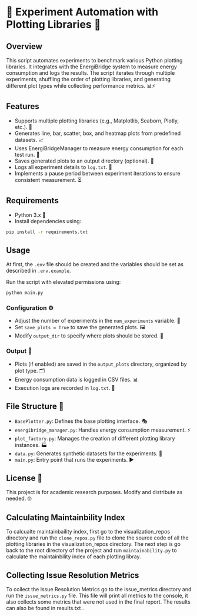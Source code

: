 # 🎨 Experiment Automation with Plotting Libraries 🚀

## Overview
This script automates experiments to benchmark various Python plotting libraries. It integrates with the EnergiBridge system to measure energy consumption and logs the results. The script iterates through multiple experiments, shuffling the order of plotting libraries, and generating different plot types while collecting performance metrics. 📊⚡

## Features
- Supports multiple plotting libraries (e.g., Matplotlib, Seaborn, Plotly, etc.). 🎨
- Generates line, bar, scatter, box, and heatmap plots from predefined datasets. 📈
- Uses EnergiBridgeManager to measure energy consumption for each test run. 🔋
- Saves generated plots to an output directory (optional). 💾
- Logs all experiment details to `log.txt`. 📝
- Implements a pause period between experiment iterations to ensure consistent measurement. ⏳

## Requirements
- Python 3.x 🐍
- Install dependencies using:

```bash
pip install -r requirements.txt
```

## Usage
At first, the `.env` file should be created and the variables should be set as described in `.env.example`.

Run the script with elevated permissions using:

```bash
python main.py
```

### Configuration ⚙️
- Adjust the number of experiments in the `num_experiments` variable. 🔄
- Set `save_plots = True` to save the generated plots. 🖼️
- Modify `output_dir` to specify where plots should be stored. 📂

### Output 📡
- Plots (if enabled) are saved in the `output_plots` directory, organized by plot type. 🗂️
- Energy consumption data is logged in CSV files. 📊
- Execution logs are recorded in `log.txt`. 📝

## File Structure 📂
- `BasePlotter.py`: Defines the base plotting interface. 🎭
- `energibridge_manager.py`: Handles energy consumption measurement. ⚡
- `plot_factory.py`: Manages the creation of different plotting library instances. 🏭
- `data.py`: Generates synthetic datasets for the experiments. 🔢
- `main.py`: Entry point that runs the experiments. ▶️

## License 📜
This project is for academic research purposes. Modify and distribute as needed. 🤓
## Calculating Maintainbility Index
To calcualte maintainbaility index, first go to the visualization_repos directory and run the `clone_repos.py` file to clone the source code of all the plotting libraries in the visualization_repos directory. The next step is go back to the root directory of the project and run `maintainability.py` to calculate the maintainbility index of each plotting libray.

## Collecting Issue Resolution Metrics
To collect the Issue Resolution Metrics go to the issue_metrics directory and run the `issue_metrics.py` file. This file will print all metrics to the console, it also collects some metrics that were not used in the final report. The results can also be found in results.txt .
